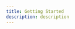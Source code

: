 ```yaml
---
title: Getting Started
description: description
---
```


<inline-fragment platform="js" src="~/lib/pubsub/fragments/js/getting-started.md"></inline-fragment>
